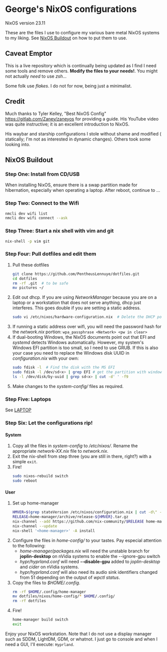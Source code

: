 # George's NixOS configurations

NixOS version 23.11

These are the files I use to configure my various bare metal NixOS systems to my
liking. See [NixOS Buildout](#nixos-buildout) on how to put them to use.

## Caveat Emptor

This is a live repository which is continually being updated as I find I need
some tools and remove others. __Modify the files to your needs!__. You might not
actually _need_ to use _zsh_...

Some folk use _flakes_. I do not for now, being just a minimalist.

## Credit

Much thanks to Tyler Kelley, "Best NixOS Config"
<https://gitlab.com/Zaney/zaneyos> for providing a guide. His YouTube video was
quite instructive; it is an excellent introduction to NixOS.

His waybar and starship configurations I stole without shame and modified (
statically; I'm not as interested in dynamic changes). Others took some
looking into.

## NixOS Buildout

### Step One: Install from CD/USB

When installing NixOS, ensure there is a swap partition made for hibernation,
especially when operating a laptop. After reboot, continue to ...

### Step Two: Connect to the Wifi

```sh
nmcli dev wifi list
nmcli dev wifi connect --ask
```

### Step Three: Start a nix shell with vim and git

```sh
nix-shell -p vim git
```

### Step Four: Pull dotfiles and edit them

1. Pull these dotfiles
   ```sh
   git clone https://github.com/PentheusLennuye/dotfiles.git
   cd dotfiles
   rm -rf .git  # to be safe
   mv pictures ~/
   ```
2. Edit out dhcp. If you are using _NetworkManager_ because you are on a laptop
   or a workstation that does not serve anything, dhcp just interferes. This
   goes double if you are setting a static address.
   ```sh
   sudo vi /etc/nixos/hardware-configuration.nix  # Delete the DHCP portion
   ```
3. If running a static address over wifi, you will need the password hash for
   the _network.nix_ portion: `wpa_passphrase <Network> <pw in clear>`
4. If dual-booting Windows, the NixOS documents point out that EFI and
   _systemd_ detects Windows automatically. However, my system's Windows EFI
   partition is too small, so I need to use GRUB. If this is also your case you
   need to replace the Windows disk UUID in _configuration.nix_ with your own:
   ```sh
   sudo fdisk -l  # Find the disk with the MS EFI
   sudo fdisk -l /dev/sd<x> | grep EFI # get the partition with windows EFI
   ls -l /dev/disk/by-uuid | grep sd<x> | cut -d' ' -f9
   ```
5. Make changes to the _system-config/_ files as required.

### Step Five: Laptops

See [LAPTOP](LAPTOP.md)

### Step Six: Let the configurations rip!

#### System

1. Copy all the files in _system-config_ to _/etc/nixos/_. Rename the
   appropriate _network-XX.nix_ file to _network.nix_.
2. Exit the nix-shell from step three (you are still in there, right?) with
   a simple `exit`.
3. Fire!
   ```sh
   sudo nixos-rebuild switch
   sudo reboot
   ```

#### User

1. Set up home-manager
   ```sh
   HMVER=$(grep stateVersion /etc/nixos/configuration.nix | cut -d\" -f2)
   RELEASE=home-manager/archive/release-${HMVER}.tar.gz
   nix-channel --add https://github.com/nix-community/$RELEASE home-manager
   nix-channel --update
   nix-shell '<home-manager>' -A install
   ```
2. Configure the files in _home-config/_ to your tastes.
   Pay especial attention to the following:
   - _home-manager/packages.nix_ will need the unstable branch for
     __joplin-desktop__ on nVidia systems to enable the --ignore-gpu switch
   - _hypr/hyprland.conf_ will need __--disable-gpu__ added to _joplin-desktop_
     and _cider_ on nVidia systems.
   - _hypr/hyprland.conf_ will also need its audio sink identifiers changed from
     51 depending on the output of _wpctl status_.
3. Copy the files to _$HOME/.config_.
   ```sh
   rm -rf $HOME/.config/home-manager
   mv dotfiles/nixos/home-config/* $HOME/.config/
   rm -rf dotfiles
   ```
4. Fire!
   ```sh
   home-manager build switch
   exit
   ```

Enjoy your NixOS workstation. Note that I do not use a display manager such as
SDDM, LightDM, GDM, or whatnot. I just go to console and when I need a GUI,
I'll execute: `Hyprland`.


